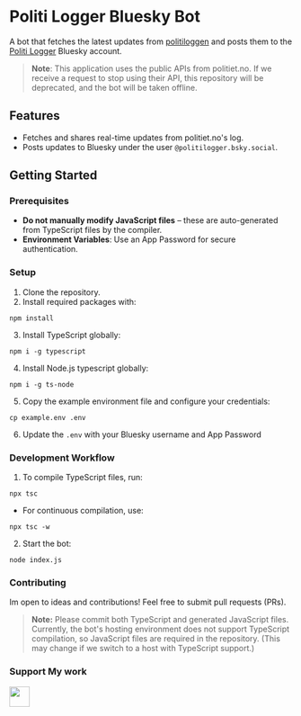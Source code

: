 # Politi Logger Bluesky Bot

A bot that fetches the latest updates from [politiloggen](https://www.politiet.no/politiloggen/) and posts them to the [Politi Logger](https://bsky.app/profile/politilogger.bsky.social) Bluesky account.

> **Note**: This application uses the public APIs from politiet.no. If we receive a request to stop using their API, this repository will be deprecated, and the bot will be taken offline.

## Features

- Fetches and shares real-time updates from politiet.no's log.
- Posts updates to Bluesky under the user `@politilogger.bsky.social`.

## Getting Started

### Prerequisites

- **Do not manually modify JavaScript files** – these are auto-generated from TypeScript files by the compiler.
- **Environment Variables**: Use an App Password for secure authentication.

### Setup

1. Clone the repository.
2. Install required packages with:

```
npm install
```

3. Install TypeScript globally:

```
npm i -g typescript
```

4. Install Node.js typescript globally:

```
npm i -g ts-node
```

5. Copy the example environment file and configure your credentials:

```
cp example.env .env
```

6. Update the `.env` with your Bluesky username and App Password

### Development Workflow

1. To compile TypeScript files, run:

```
npx tsc
```

- For continuous compilation, use:

```
npx tsc -w
```

2. Start the bot:

```
node index.js
```

### Contributing

Im open to ideas and contributions! Feel free to submit pull requests (PRs).

> **Note:** Please commit both TypeScript and generated JavaScript files. Currently, the bot's hosting environment does not support TypeScript compilation, so JavaScript files are required in the repository. (This may change if we switch to a host with TypeScript support.)

**<h3 align="left">Support My work</h3>**

<p align="left"><a href="https://buymeacoffee.com/kindcoder" target="_blank"><img src="https://img.shields.io/badge/Buy%20Me%20a%20Coffee-fde047?style=for-the-badge&logo=buy-me-a-coffee&logoColor=white" height="36" style="margin-right: 4px"></a></p>
